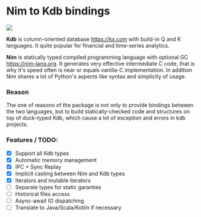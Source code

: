 # Nim to Kdb bindings
[![](https://github.com/inv2004/kdb_nim/workflows/Tests/badge.svg)](https://github.com/inv2004/kdb_nim/actions?query=workflow%3ATests)

**Kdb** is column-oriented database https://kx.com with build-in Q and K languages. It quite popular for financial and time-series analytics.

**Nim** is statically typed compiled programming language with optional GC https://nim-lang.org. It generates very effective intermediate C code, that is why it's speed often is near or equals vanilla-C implementation. In addition Nim shares a lot of Python's aspects like syntax and simplicity of usage.

### Reason
The one of reasons of the package is not only to provide bindings between the two languages, but to build statically-checked code and structures on top of duck-typed Kdb, which cause a lot of exception and errors in kdb projects.

### Features / TODO:
- [x] Support all Kdb types
- [x] Automatic memory management
- [x] IPC + Sync Replay
- [x] Implicit casting between Nim and Kdb types
- [x] Iterators and mutable iterators
- [ ] Separate types for static garanties
- [ ] Historical files access
- [ ] Async-await IO dispatching
- [ ] Translate to Java/Scala/Kotlin if necessary 